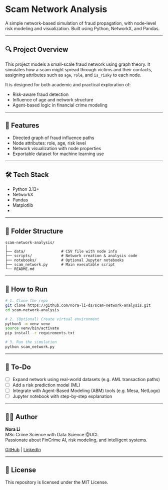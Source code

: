 # Scam Network Analysis

A simple network-based simulation of fraud propagation, with node-level risk modeling and visualization. Built using Python, NetworkX, and Pandas.

---

## 🔍 Project Overview

This project models a small-scale fraud network using graph theory. It simulates how a scam might spread through victims and their contacts, assigning attributes such as `age`, `role`, and `is_risky` to each node.

It is designed for both academic and practical exploration of:
- Risk-aware fraud detection
- Influence of age and network structure
- Agent-based logic in financial crime modeling

---

## 🧠 Features

- Directed graph of fraud influence paths
- Node attributes: role, age, risk level
- Network visualization with node properties
- Exportable dataset for machine learning use

---

## 🛠️ Tech Stack

- Python 3.13+
- NetworkX
- Pandas
- Matplotlib
-

---

## 📁 Folder Structure

```
scam-network-analysis/
│
├── data/                # CSV file with node info
├── scripts/             # Network creation & analysis code
├── notebooks/           # Optional Jupyter notebooks
├── scam_network.py      # Main executable script
└── README.md
```

---

## 🚀 How to Run

```bash
# 1. Clone the repo
git clone https://github.com/nora-li-ds/scam-network-analysis.git
cd scam-network-analysis

# 2. (Optional) Create virtual environment
python3 -m venv venv
source venv/bin/activate
pip install -r requirements.txt

# 3. Run the simulation
python scam_network.py
```

---

## 🧩 To-Do

- [ ] Expand network using real-world datasets (e.g. AML transaction paths)
- [ ] Add a risk prediction model (ML)
- [ ] Integrate with Agent-Based Modeling (ABM) tools (e.g. Mesa, NetLogo)
- [ ] Jupyter notebook with step-by-step explanation

---

## 👩‍💻 Author

**Nora Li**  
MSc Crime Science with Data Science @UCL  
Passionate about FinCrime AI, risk modeling, and intelligent systems.

[GitHub](https://github.com/nora-li-ds) | [LinkedIn](https://www.linkedin.com/in/xinnuoli-profile)

---

## 📄 License

This repository is licensed under the MIT License.
